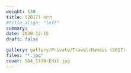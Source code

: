 ```yaml
---
weight: 130
title: הוואי (2017)
#title_align: "left"
summary: 
date: 2020-12-15
draft: false

gallery: gallery/Private/Travel/Hawaii (2017)
files: "*.jpg"
cover: 5D4_1739-Edit.jpg
---
```

